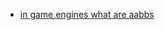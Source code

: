 
- [in game engines what are aabbs](https://www.google.com/search?q=in+game+engines+what+are+aabbs&rlz=1C5OZZY_enUS1141US1141&oq=in+game+engines+what+are+aabbs&gs_lcrp=EgZjaHJvbWUyBggAEEUYOTIJCAEQIRgKGKABMgkIAhAhGAoYoAEyCQgDECEYChigAdIBCDc2NjhqMWo3qAIAsAIA&sourceid=chrome&ie=UTF-8)
